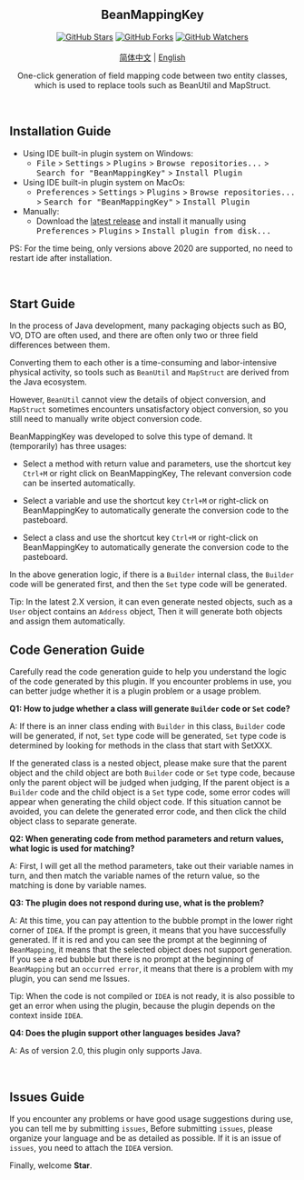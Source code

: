 <h2 align="center">BeanMappingKey</h2>

<p align="center">
  <a title="GitHub Stars" target="_blank" href="https://github.com/rookie-ricardo/BeanMappingKey/stargazers"><img alt="GitHub Stars" src="https://img.shields.io/github/stars/rookie-ricardo/BeanMappingKey.svg?label=Stars&style=social"></a>  
  <a title="GitHub Forks" target="_blank" href="https://github.com/rookie-ricardo/BeanMappingKey/network/members"><img alt="GitHub Forks" src="https://img.shields.io/github/forks/rookie-ricardo/BeanMappingKey.svg?label=Forks&style=social"></a>
  <a title="GitHub Watchers" target="_blank" href="https://github.com/rookie-ricardo/BeanMappingKey/watchers"><img alt="GitHub Watchers" src="https://img.shields.io/github/watchers/rookie-ricardo/BeanMappingKey.svg?label=Watchers&style=social"></a>
  <br>
  <br>
  <a title="简体中文" href="#">简体中文</a> | <a title="English" href="README_EN.md">English</a>
</p>

<p align="center">  
  One-click generation of field mapping code between two entity classes, which is used to replace tools such as BeanUtil and MapStruct.
  <br>
</p>

<br/>

## Installation Guide

- Using IDE built-in plugin system on Windows:
    - <kbd>File</kbd> > <kbd>Settings</kbd> > <kbd>Plugins</kbd> > <kbd>Browse repositories...</kbd> > <kbd>Search for "BeanMappingKey"</kbd> > <kbd>Install Plugin</kbd>
- Using IDE built-in plugin system on MacOs:
    - <kbd>Preferences</kbd> > <kbd>Settings</kbd> > <kbd>Plugins</kbd> > <kbd>Browse repositories...</kbd> > <kbd>Search for "BeanMappingKey"</kbd> > <kbd>Install Plugin</kbd>
- Manually:
    - Download the [latest release](https://github.com/rookie-ricardo/BeanMappingKey/releases/latest) and install it manually using <kbd>Preferences</kbd> > <kbd>Plugins</kbd> > <kbd>Install plugin from disk...</kbd>

PS: For the time being, only versions above 2020 are supported, no need to restart ide after installation.

<br/>

## Start Guide

In the process of Java development, many packaging objects such as BO, VO, DTO are often used, and there are often only two or three field differences between them.

Converting them to each other is a time-consuming and labor-intensive physical activity, so tools such as `BeanUtil` and `MapStruct` are derived from the Java ecosystem.

However, `BeanUtil` cannot view the details of object conversion, and `MapStruct` sometimes encounters unsatisfactory object conversion, so you still need to manually write object conversion code.
<br/>

BeanMappingKey was developed to solve this type of demand. It (temporarily) has three usages:

- Select a method with return value and parameters, use the shortcut key `Ctrl+M` or right click on BeanMappingKey,
The relevant conversion code can be inserted automatically.

- Select a variable and use the shortcut key `Ctrl+M` or right-click on BeanMappingKey to automatically generate the conversion code to the pasteboard.
- Select a class and use the shortcut key `Ctrl+M` or right-click on BeanMappingKey to automatically generate the conversion code to the pasteboard.

In the above generation logic, if there is a `Builder` internal class, the `Builder` code will be generated first, and then the `Set` type code will be generated.

Tip: In the latest 2.X version, it can even generate nested objects, such as a `User` object contains an `Address` object,
Then it will generate both objects and assign them automatically.
<br/>

## Code Generation Guide

Carefully read the code generation guide to help you understand the logic of the code generated by this plugin. If you encounter problems in use, you can better judge whether it is a plugin problem or a usage problem.


**Q1: How to judge whether a class will generate `Builder` code or `Set` code?**

A: If there is an inner class ending with `Builder` in this class, `Builder` code will be generated, if not, `Set` type code will be generated,
`Set` type code is determined by looking for methods in the class that start with SetXXX.

If the generated class is a nested object, please make sure that the parent object and the child object are both `Builder` code or `Set` type code, because only the parent object will be judged when judging,
If the parent object is a `Builder` code and the child object is a `Set` type code, some error codes will appear when generating the child object code. If this situation cannot be avoided, you can delete the generated error code, and then click the child object class to separate generate.


**Q2: When generating code from method parameters and return values, what logic is used for matching?**

A: First, I will get all the method parameters, take out their variable names in turn, and then match the variable names of the return value, so the matching is done by variable names.


**Q3: The plugin does not respond during use, what is the problem?**

A: At this time, you can pay attention to the bubble prompt in the lower right corner of `IDEA`. If the prompt is green, it means that you have successfully generated. If it is red and you can see the prompt at the beginning of `BeanMapping`, it means that the selected object does not support generation.
If you see a red bubble but there is no prompt at the beginning of `BeanMapping` but an `occurred error`, it means that there is a problem with my plugin, you can send me Issues.

Tip: When the code is not compiled or `IDEA` is not ready, it is also possible to get an error when using the plugin, because the plugin depends on the context inside `IDEA`.


**Q4: Does the plugin support other languages besides Java?**

A: As of version 2.0, this plugin only supports Java.

<br/>

## Issues Guide

If you encounter any problems or have good usage suggestions during use, you can tell me by submitting `issues`,
Before submitting `issues`, please organize your language and be as detailed as possible. If it is an issue of `issues`, you need to attach the `IDEA` version.

Finally, welcome **Star**.
